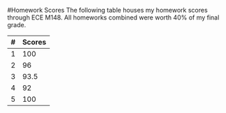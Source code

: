#Homework Scores
The following table houses my homework scores through ECE M148. All homeworks combined were worth 40% of my final grade.

| # | Scores
--- | ---
| 1 | 100
| 2 | 96
| 3 | 93.5
| 4 | 92
| 5 | 100

